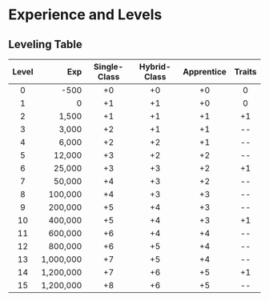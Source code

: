 # Experience and Levels

## 





## Leveling Table
| Level |     Exp   | Single-Class | Hybrid-Class | Apprentice | Traits |
|:-----:|----------:|:------------:|:------------:|:----------:|:------:|
|   0   |      -500 | +0           | +0           | +0         |  0     |
|   1   |         0 | +1           | +1           | +0         |  0     |
|   2   |     1,500 | +1           | +1           | +1         | +1     |
|   3   |     3,000 | +2           | +1           | +1         | --     |
|   4   |     6,000 | +2           | +2           | +1         | --     |
|   5   |    12,000 | +3           | +2           | +2         | --     |
|   6   |    25,000 | +3           | +3           | +2         | +1     |
|   7   |    50,000 | +4           | +3           | +2         | --     |
|   8   |   100,000 | +4           | +3           | +3         | --     |
|   9   |   200,000 | +5           | +4           | +3         | --     |
|  10   |   400,000 | +5           | +4           | +3         | +1     |
|  11   |   600,000 | +6           | +4           | +4         | --     |
|  12   |   800,000 | +6           | +5           | +4         | --     |
|  13   | 1,000,000 | +7           | +5           | +4         | --     |
|  14   | 1,200,000 | +7           | +6           | +5         | +1     |
|  15   | 1,200,000 | +8           | +6           | +5         | --     |
